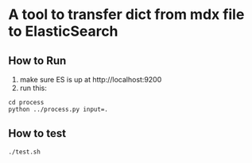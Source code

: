 # A tool to transfer dict from mdx file to ElasticSearch

## How to Run
1. make sure ES is up at http://localhost:9200
2. run this:
```
cd process
python ../process.py input=.
```

## How to test
```
./test.sh